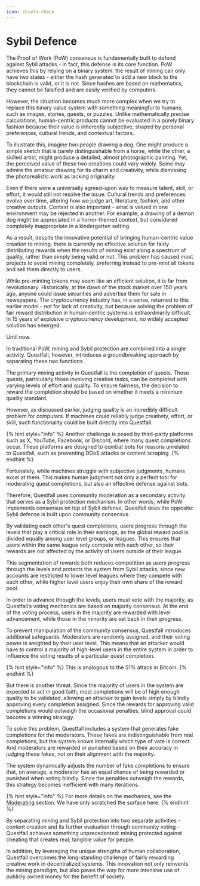 ```yaml
---
icon: shield-check
---
```


# Sybil Defence

The Proof of Work (PoW) consensus is fundamentally built to defend against Sybil attacks - in fact, this defense is its core function. PoW achieves this by relying on a binary system: the result of mining can only have two states - either the hash generated to add a new block to the blockchain is valid, or it is not. Since hashes are based on mathematics, they cannot be falsified and are easily verified by computers.

However, the situation becomes much more complex when we try to replace this binary value system with something meaningful to humans, such as images, stories, quests, or puzzles. Unlike mathematically precise calculations, human-centric products cannot be evaluated in a purely binary fashion because their value is inherently subjective, shaped by personal preferences, cultural trends, and contextual factors.

To illustrate this, imagine two people drawing a dog. One might produce a simple sketch that is barely distinguishable from a horse, while the other, a skilled artist, might produce a detailed, almost photographic painting. Yet, the perceived value of these two creations could vary widely. Some may admire the amateur drawing for its charm and creativity, while dismissing the photorealistic work as lacking originality.

Even if there were a universally agreed-upon way to measure talent, skill, or effort, it would still not resolve the issue. Cultural trends and preferences evolve over time, altering how we judge art, literature, fashion, and other creative outputs. Context is also important - what is valued in one environment may be rejected in another. For example, a drawing of a demon dog might be appreciated in a horror-themed context, but considered completely inappropriate in a kindergarten setting.

As a result, despite the innovative potential of bringing human-centric value creation to mining, there is currently no effective solution for fairly distributing rewards when the results of mining exist along a spectrum of quality, rather than simply being valid or not. This problem has caused most projects to avoid mining completely, preferring instead to pre-mint all tokens and sell them directly to users.

While pre-minting tokens may seem like an efficient solution, it is far from revolutionary. Historically, at the dawn of the stock market over 150 years ago, anyone could issue securities and advertise them for sale in newspapers. The cryptocurrency industry has, in a sense, returned to this earlier model - not for lack of creativity, but because solving the problem of fair reward distribution in human-centric systems is extraordinarily difficult. In 15 years of explosive cryptocurrency development, no widely accepted solution has emerged.

Until now.

In traditional PoW, mining and Sybil protection are combined into a single activity. Questfall, however, introduces a groundbreaking approach by separating these two functions.

The primary mining activity in Questfall is the completion of quests. These quests, particularly those involving creative tasks, can be completed with varying levels of effort and quality. To ensure fairness, the decision to reward the completion should be based on whether it meets a minimum quality standard.

However, as discussed earlier, judging quality is an incredibly difficult problem for computers. If machines could reliably judge creativity, effort, or skill, such functionality could be built directly into Questfall.

{% hint style="info" %}
Another challenge is posed by third-party platforms such as X, YouTube, Facebook, or Discord, where many quest completions occur. These platforms are designed to combat bots for reasons unrelated to Questfall, such as preventing DDoS attacks or content scraping.
{% endhint %}

Fortunately, while machines struggle with subjective judgments, humans excel at them. This makes human judgment not only a perfect tool for moderating quest completions, but also an effective defense against bots.

Therefore, Questfall uses community moderation as a secondary activity that serves as a Sybil protection mechanism. In other words, while PoW implements consensus on top of Sybil defense, Questfall does the opposite: Sybil defense is built upon community consensus.

By validating each other's quest completions, users progress through the levels that play a critical role in their earnings, as the global reward pool is divided equally among user level groups, or leagues. This ensures that users within the same league only compete with each other, so their rewards are not affected by the activity of users outside of their league.

This segmentation of rewards both reduces competition as users progress through the levels and protects the system from Sybil attacks, since new accounts are restricted to lower level leagues where they compete with each other, while higher level users enjoy their own share of the reward pool.

In order to advance through the levels, users must vote with the majority, as Questfall’s voting mechanics are based on majority consensus. At the end of the voting process, users in the majority are rewarded with level advancement, while those in the minority are set back in their progress.

To prevent manipulation of the community consensus, Questfall introduces additional safeguards. Moderators are randomly assigned, and their voting power is weighted by their user level. This means that an attacker would have to control a majority of high-level users in the entire system in order to influence the voting results of a particular quest completion.

{% hint style="info" %}
This is analogous to the 51% attack in Bitcoin.
{% endhint %}

But there is another threat. Since the majority of users in the system are expected to act in good faith, most completions will be of high enough quality to be validated, allowing an attacker to gain levels simply by blindly approving every completion assigned. Since the rewards for approving valid completions would outweigh the occasional penalties, blind approval could become a winning strategy.

To solve this problem, Questfall includes a system that generates fake completions for the moderators. These fakes are indistinguishable from real completions, but the system knows internally which type of vote is correct. And moderators are rewarded or punished based on their accuracy in judging these fakes, not on their alignment with the majority.

The system dynamically adjusts the number of fake completions to ensure that, on average, a moderator has an equal chance of being rewarded or punished when voting blindly. Since the penalties outweigh the rewards, this strategy becomes inefficient with many iterations.

{% hint style="info" %}
For more details on the mechanics, see the [Moderating](broken-reference) section. We have only scratched the surface here.
{% endhint %}

By separating mining and Sybil protection into two separate activities - content creation and its further evaluation through community voting - Questfall achieves something unprecedented: mining protected against cheating that creates real, tangible value for people.

In addition, by leveraging the unique strengths of human collaboration, Questfall overcomes the long-standing challenge of fairly rewarding creative work in decentralized systems. This innovation not only reinvents the mining paradigm, but also paves the way for more intensive use of publicly owned money for the benefit of society.
